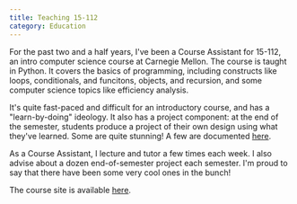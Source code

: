 ```yaml
---
title: Teaching 15-112
category: Education
---
```


For the past two and a half years, I've been a Course Assistant for 15-112, an intro computer science course at Carnegie Mellon. The course is taught in Python. It covers the basics of programming, including constructs like loops, conditionals, and funcitons, objects, and recursion, and some computer science topics like efficiency analysis.

It's quite fast-paced and difficult for an introductory course, and has a "learn-by-doing" ideology. It also has a project component: at the end of the semester, students produce a project of their own design using what they've learned. Some are quite stunning! A few are documented [here](http://www.cs.cmu.edu/~112/gallery.html).

As a Course Assistant, I lecture and tutor a few times each week. I also advise about a dozen end-of-semester project each semester. I'm proud to say that there have been some very cool ones in the bunch!

The course site is available [here](http://www.cs.cmu.edu/~112).
